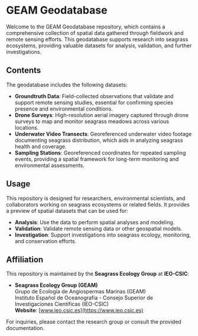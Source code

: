 # GEAM Geodatabase  

Welcome to the GEAM Geodatabase repository, which contains a comprehensive collection of spatial data gathered through fieldwork and remote sensing efforts. This geodatabase supports research into seagrass ecosystems, providing valuable datasets for analysis, validation, and further investigations.

## Contents

The geodatabase includes the following datasets:

- **Groundtruth Data**: Field-collected observations that validate and support remote sensing studies, essential for confirming species presence and environmental conditions.
- **Drone Surveys**: High-resolution aerial imagery captured through drone surveys to map and monitor seagrass meadows across various locations.
- **Underwater Video Transects**: Georeferenced underwater video footage documenting seagrass distribution, which aids in analyzing seagrass health and coverage.
- **Sampling Stations**: Georeferenced coordinates for repeated sampling events, providing a spatial framework for long-term monitoring and environmental assessments.

## Usage

This repository is designed for researchers, environmental scientists, and collaborators working on seagrass ecosystems or related fields. It provides a preview of spatial datasets that can be used for:

- **Analysis**: Use the data to perform spatial analyses and modeling.
- **Validation**: Validate remote sensing data or other geospatial models.
- **Investigation**: Support investigations into seagrass ecology, monitoring, and conservation efforts.


## Affiliation

This repository is maintained by the **Seagrass Ecology Group** at **IEO-CSIC**:

- **Seagrass Ecology Group (GEAM)**  
  Grupo de Ecología de Angiospermas Marinas (GEAM)  
  Instituto Español de Oceanografía - Consejo Superior de Investigaciones Científicas (IEO-CSIC)  
  **Website**: [www.ieo.csic.es](https://www.ieo.csic.es)

For inquiries, please contact the research group or consult the provided documentation.
  
